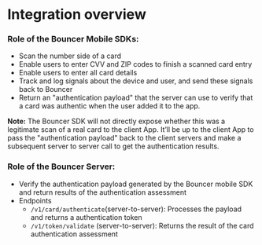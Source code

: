 # Integration overview

### Role of the **Bouncer Mobile SDKs:**

* Scan the number side of a card
* Enable users to enter CVV and ZIP codes to finish a scanned card entry
* Enable users to enter all card details
* Track and log signals about the device and user, and send these signals back to Bouncer
* Return an "authentication payload" that the server can use to verify that a card was authentic when the user added it to the app.

**Note:** The Bouncer SDK will not directly expose whether this was a legitimate scan of a real card to the client App. It’ll be up to the client App to pass the "authentication payload" back to the client servers and make a subsequent server to server call to get the authentication results.

### **Role of the Bouncer Server:**

* Verify the authentication payload generated by the Bouncer mobile SDK and return results of the authentication assessment
* Endpoints
  * `/v1/card/authenticate`\(server-to-server\): Processes the payload and returns a authentication token
  * `/v1/token/validate` \(server-to-server\): Returns the result of the card authentication assessment

